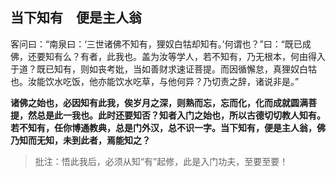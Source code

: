 ##  当下知有　便是主人翁

客问曰：“南泉曰：‘三世诸佛不知有，狸奴白牯却知有。’何谓也？”曰：“既已成佛，还要知有么？有者，此我也。盖为汝等学人，若不知有，乃无根本，何由得入于道？既已知有，则如丧考妣，当如善财求速证菩提。而因循懈怠，真狸奴白牯也。汝能饮水吃饭，他亦能饮水吃草，与他何异？乃切责之辞，诸说非是。”

**诸佛之始也，必因知有此我，俟岁月之深，则熟而忘，忘而化，化而成就圆满菩提，然总是此一我也。此时还要知否？知者入门之始也，所以古德切切教人知有。若不知有，任你博通教典，总是门外汉，总不识一字。当下知有，便是主人翁，佛乃知而无知，未到此者，焉能知之？**

> 批注：悟此我后，必须从知“有”起修，此是入门功夫，至要至要！

